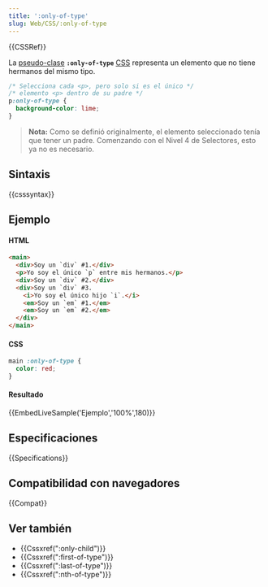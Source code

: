 ```yaml
---
title: ':only-of-type'
slug: Web/CSS/:only-of-type
---
```


{{CSSRef}}

La [pseudo-clase](/es/docs/Web/CSS/Pseudo-classes) **`:only-of-type`** [CSS](/es/docs/Web/CSS) representa un elemento que no tiene hermanos del mismo tipo.

```css
/* Selecciona cada <p>, pero solo si es el único */
/* elemento <p> dentro de su padre */
p:only-of-type {
  background-color: lime;
}
```

> **Nota:** Como se definió originalmente, el elemento seleccionado tenía que tener un padre. Comenzando con el Nivel 4 de Selectores, esto ya no es necesario.

## Sintaxis

{{csssyntax}}

## Ejemplo

#### HTML

```html
<main>
  <div>Soy un `div` #1.</div>
  <p>Yo soy el único `p` entre mis hermanos.</p>
  <div>Soy un `div` #2.</div>
  <div>Soy un `div` #3.
    <i>Yo soy el único hijo `i`.</i>
    <em>Soy un `em` #1.</em>
    <em>Soy un `em` #2.</em>
  </div>
</main>
```

#### CSS

```css
main :only-of-type {
  color: red;
}
```

#### Resultado

{{EmbedLiveSample('Ejemplo','100%',180)}}

## Especificaciones

{{Specifications}}

## Compatibilidad con navegadores

{{Compat}}

## Ver también

- {{Cssxref(":only-child")}}
- {{Cssxref(":first-of-type")}}
- {{Cssxref(":last-of-type")}}
- {{Cssxref(":nth-of-type")}}
